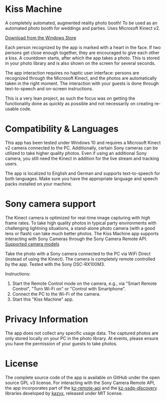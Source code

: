 # Kiss Machine

A completely automated, augmented reality photo booth!
To be used as an automated photo booth for weddings and parties. Uses Microsoft Kinect v2.

[Download from the Windows Store](https://www.microsoft.com/store/apps/9n99s4gcbq7l)

Each person recognized by the app is marked with a heart in the face. If two persons get close enough together, they are encouraged to give each other a kiss. A countdown starts, after which the app takes a photo. This is stored in your photo library and is also shown on the screen for several seconds.

The app interaction requires no haptic user interface: persons are recognized through the Microsoft Kinect, and the photos are automatically taken in the right moment. The interaction with your guests is done through text-to-speech and on-screen instructions.

This is a very lean project, as such the focus was on getting the functionality done as quickly as possible and not necessarily on creating re-usable code.

# Compatibility & Languages

This app has been tested under Windows 10 and requires a Microsoft Kinect v2 camera connected to the PC. Additionally, certain Sony cameras can be utilized to take higher quality photos. Even if using an additional Sony camera, you still need the Kinect in addition for the live stream and tracking users.

The app is localized to English and German and supports text-to-speech for both languages. Make sure you have the appropriate language and speech packs installed on your machine.

# Sony camera support

The Kinect camera is optimized for real-time image capturing with high frame rates. To take high quality photos in typical party environments with challenging lightning situations, a stand-alone photo camera (with a good lens or flash) can take much better photos. The Kiss Machine app supports interacting with Sony Cameras through the Sony Camera Remote API. [Supported camera models](https://developer.sony.com/develop/cameras/device-support/)

Take the photo with a Sony camera connected to the PC via WiFi Direct (instead of using the Kinect). The camera is completely remote controlled by the app. Tested with the Sony DSC-RX100M3.

Instructions:

1. Start the Remote Control mode on the camera, e.g., via "Smart Remote Control", "Turn Wi-Fi on" or "Control with Smartphone".
2. Connect the PC to the Wi-Fi of the camera.
3. Start this "Kiss Machine" app.

# Privacy Information

The app does not collect any specific usage data. The captured photos are only stored locally on your PC in the photo library. At events, please ensure you have the permission of your guests to take photos. 

# License

The complete source code of the app is available on GitHub under the open source GPL v3 license.
For interacting with the Sony Camera Remote API, the app incorporates part of the [kz-remote-api](https://github.com/kazyx/kz-remote-api) and the [kz-ssdp-discovery](https://github.com/kazyx/kz-ssdp-discovery) libraries developed by [kazyx](https://github.com/kazyx), released under MIT license.